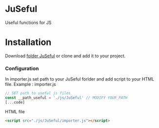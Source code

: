 # JuSeful
Useful functions for JS

# Installation
Download [folder JuSeful](https://github.com/Skario37/JuSeful/archive/master.zip) or clone and add it to your project.

### Configuration
In importer.js set path to your JuSeful forlder and add script to your HTML file.
Example :
importer.js
```js
// SET path to useful js files
const __path_useful = './js/JuSeful' // MODIFY YOUR_PATH
[...code]
```
HTML file
```html
<script src="./js/JuSeful/importer.js"></script>
```

